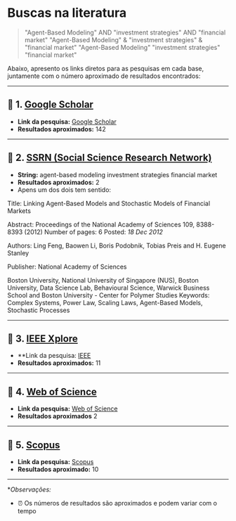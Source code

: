 # Buscas na literatura

> "Agent-Based Modeling" AND "investment strategies" AND "financial market"
> "Agent-Based Modeling" & "investment strategies" & "financial market"
> "Agent-Based Modeling" "investment strategies" "financial market"

Abaixo, apresento os links diretos para as pesquisas em cada base, juntamente com o número aproximado de resultados encontrados:

---

## 🔎 **1. [Google Scholar](ttps://scholar.google.com/)**

- **Link da pesquisa:** [Google Scholar](https://scholar.google.com/scholar?q="Agent-Based+Modeling"+AND+"investment+strategies"+AND+"financial+market"&hl=pt-BR&as_sdt=0%2C5&as_ylo=2020&as_yhi=2025)
- **Resultados aproximados:** 142

---

## 🔎 **2. [SSRN (Social Science Research Network)](https://papers.ssrn.com/sol3/DisplayAbstractSearch.cfm)**

- **String:** agent-based modeling investment strategies financial market
- **Resultados aproximados:** 2
- Apens um dos dois tem sentido:

Title:
Linking Agent-Based Models and Stochastic Models of Financial Markets

Abstract:
Proceedings of the National Academy of Sciences 109, 8388-8393 (2012)
Number of pages: 6 Posted: *18 Dec 2012*

Authors:
Ling Feng, Baowen Li, Boris Podobnik, Tobias Preis and H. Eugene Stanley

Publisher:
National Academy of Sciences

Boston University, National University of Singapore (NUS), Boston University, Data Science Lab, Behavioural Science, Warwick Business School and Boston University - Center for Polymer Studies
Keywords: Complex Systems, Power Law, Scaling Laws, Agent-Based Models, Stochastic Processes

---

## 🔎 **3. [IEEE Xplore](https://ieeexplore.ieee.org/Xplore/home.jsp)**

- **Link da pesquisa: [IEEE](https://ieeexplore.ieee.org/search/searchresult.jsp?action=search&newsearch=true&matchBoolean=true&queryText=("All%20Metadata":Agent-Based%20Modeling)%20AND%20("All%20Metadata":investment%20strategies)%20AND%20("All%20Metadata":financial%20market)&ranges=2020_2025_Year)
- **Resultados aproximados:** 11

---

## 🔎 **4. [Web of Science](https://www-periodicos-capes-gov-br.ez29.periodicos.capes.gov.br/index.php/acervo/buscador.html?task=detalhes&source=all&id=CAP04202)**

- **Link da pesquisa:** [Web of Science](https://www-webofscience-com.ez29.periodicos.capes.gov.br/wos/alldb/summary/664d1b9c-31f3-4510-baee-04da767055eb-015cad59f2/relevance/1)
- **Resultados aproximados** 2

---

## 🔎 **5. [Scopus](www-scopus-com.ez29.periodicos.capes.gov.br/search/form.uri?display=basic)**

- **Link da pesquisa:** [Scopus](https://www-scopus-com.ez29.periodicos.capes.gov.br/results/results.uri?st1="agent-based+modeling"+AND+"investment+strategies"+AND+"financial+market"&st2=&s=TITLE-ABS-KEY%28"agent-based+modeling"+AND+"investment+strategies"+AND+"financial+market"%29&limit=10&origin=searchbasic&sort=plf-f&src=s&sot=b&sdt=b&sessionSearchId=f93d721451486d27a4e6b4c9b81d1ba2)
- **Resultados aproximado:** 10

---

**Observações:*

- :alarm_clock: Os números de resultados são aproximados e podem variar com o tempo

